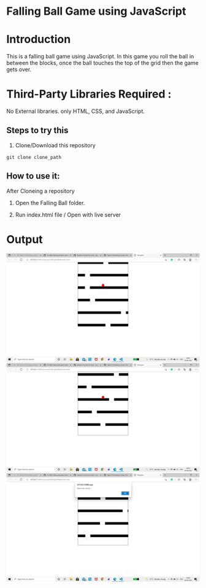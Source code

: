 # Falling Ball Game using JavaScript

# Introduction

This is a falling ball game using JavaScript. In this game you roll the ball in between the blocks, once the ball touches the top of the grid then the game gets over.

# Third-Party Libraries Required :

No External libraries.
only HTML, CSS, and JavaScript.

## Steps to try this

1. Clone/Download this repository

```
git clone clone_path

```

## How to use it:

After Cloneing a repository

1. Open the Falling Ball folder.

2. Run index.html file / Open with live server

# Output
<img src="img1.png">
<img src="img2.png">
<img src="img3.png">



